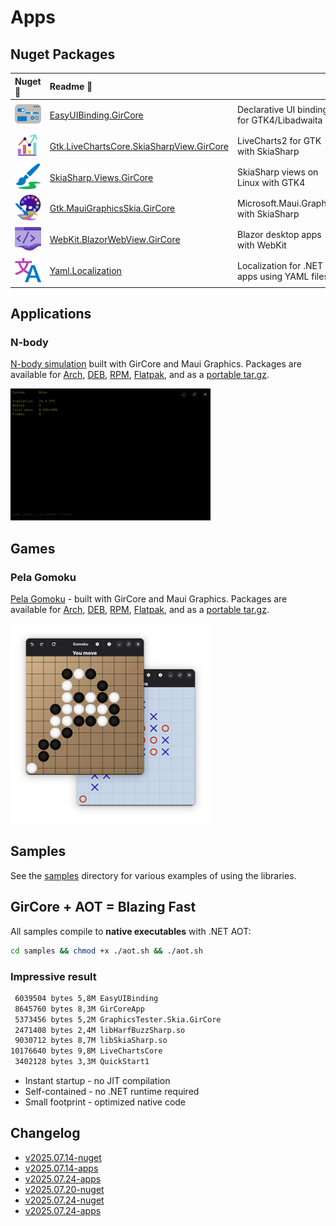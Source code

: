 # Apps

## Nuget Packages

|Nuget 🔗|Readme 📄||
|:---|:---|:---|
|[![EasyUIBinding.GirCore](/assets/nuget/EasyUIBinding.GirCore.64.png)](https://www.nuget.org/packages/EasyUIBinding.GirCore/)|[EasyUIBinding.GirCore](/src/EasyUIBinding.GirCore/README.md)|Declarative UI binding for GTK4/Libadwaita|
|[![Gtk.LiveChartsCore.SkiaSharpView.GirCore](/assets/nuget/Gtk.LiveChartsCore.SkiaSharpView.GirCore.64.png)](https://www.nuget.org/packages/Gtk.LiveChartsCore.SkiaSharpView.GirCore/)|[Gtk.LiveChartsCore.SkiaSharpView.GirCore](/src/Gtk.LiveChartsCore.SkiaSharpView.GirCore/README.md)|LiveCharts2 for GTK with SkiaSharp|
|[![SkiaSharp.Views.GirCore](/assets/nuget/SkiaSharp.Views.GirCore.64.png)](https://www.nuget.org/packages/SkiaSharp.Views.GirCore/)|[SkiaSharp.Views.GirCore](/src/SkiaSharp.Views.GirCore/README.md)|SkiaSharp views on Linux with GTK4|
|[![Gtk.MauiGraphicsSkia.GirCore](/assets/nuget/Gtk.MauiGraphicsSkia.GirCore.64.png)](https://www.nuget.org/packages/Gtk.MauiGraphicsSkia.GirCore/)|[Gtk.MauiGraphicsSkia.GirCore](/src/Gtk.MauiGraphicsSkia.GirCore/README.md)|Microsoft.Maui.Graphics with SkiaSharp|
|[![WebKit.BlazorWebView.GirCore](/assets/nuget/WebKit.BlazorWebView.GirCore.64.png)](https://www.nuget.org/packages/WebKit.BlazorWebView.GirCore/)|[WebKit.BlazorWebView.GirCore](/src/WebKit.BlazorWebView.GirCore/README.md)|Blazor desktop apps with WebKit|
|[![Yaml.Localization](/assets/nuget/Yaml.Localization.64.png)](https://www.nuget.org/packages/Yaml.Localization/)|[Yaml.Localization](/src/Yaml.Localization/README.md)|Localization for .NET apps using YAML files|

## Applications

### N-body

[N-body simulation](/apps/N-body/README.md) built with GirCore and Maui Graphics. Packages are available for [Arch](https://github.com/czirok/apps/releases/download/v2025.07.24-apps/nbody-1.2.2-1-x86_64.pkg.tar.zst), [DEB](https://github.com/czirok/apps/releases/download/v2025.07.24-apps/nbody_1.2.2_amd64.deb), [RPM](https://github.com/czirok/apps/releases/download/v2025.07.24-apps/nbody-1.2.2-1.x86_64.rpm), [Flatpak](https://github.com/czirok/apps/releases/download/v2025.07.24-apps/nbody-1.2.2-x86_64.flatpak), and as a [portable tar.gz](https://github.com/czirok/apps/releases/download/v2025.07.24-apps/nbody-1.2.2-x86_64.tar.gz).

![N-body simulation](/apps/N-body/n-body.gif)

## Games

### Pela Gomoku

[Pela Gomoku](/apps/Gomoku/README.md) - built with GirCore and Maui Graphics. Packages are available for [Arch](https://github.com/czirok/apps/releases/download/v2025.07.24-apps/pelagomoku-1.1.0-1-x86_64.pkg.tar.zst), [DEB](https://github.com/czirok/apps/releases/download/v2025.07.24-apps/pelagomoku_1.1.0_amd64.deb), [RPM](https://github.com/czirok/apps/releases/download/v2025.07.24-apps/pelagomoku-1.1.0-1.x86_64.rpm), [Flatpak](https://github.com/czirok/apps/releases/download/v2025.07.24-apps/pelagomoku-1.1.0-x86_64.flatpak), and as a [portable tar.gz](https://github.com/czirok/apps/releases/download/v2025.07.24-apps/pelagomoku-1.1.0-x86_64.tar.gz).

![Pela Gomoku](/apps/Gomoku/gomoku.png)

## Samples

See the [samples](/samples/README.md) directory for various examples of using the libraries.

## GirCore + AOT = Blazing Fast

All samples compile to **native executables** with .NET AOT:

```bash
cd samples && chmod +x ./aot.sh && ./aot.sh
```

### Impressive result

```bash
 6039504 bytes 5,8M EasyUIBinding
 8645760 bytes 8,3M GirCoreApp
 5373456 bytes 5,2M GraphicsTester.Skia.GirCore
 2471408 bytes 2,4M libHarfBuzzSharp.so
 9030712 bytes 8,7M libSkiaSharp.so
10176640 bytes 9,8M LiveChartsCore
 3402128 bytes 3,3M QuickStart1
```

- Instant startup - no JIT compilation
- Self-contained - no .NET runtime required
- Small footprint - optimized native code

## Changelog

- [v2025.07.14-nuget](.github/releases/v2025.07.14-nuget.md)
- [v2025.07.14-apps](.github/releases/v2025.07.14-apps.md)
- [v2025.07.24-apps](.github/releases/v2025.07.24-apps.md)
- [v2025.07.20-nuget](.github/releases/v2025.07.20-nuget.md)
- [v2025.07.24-nuget](.github/releases/v2025.07.24-nuget.md)
- [v2025.07.24-apps](.github/releases/v2025.07.24-apps.md)
